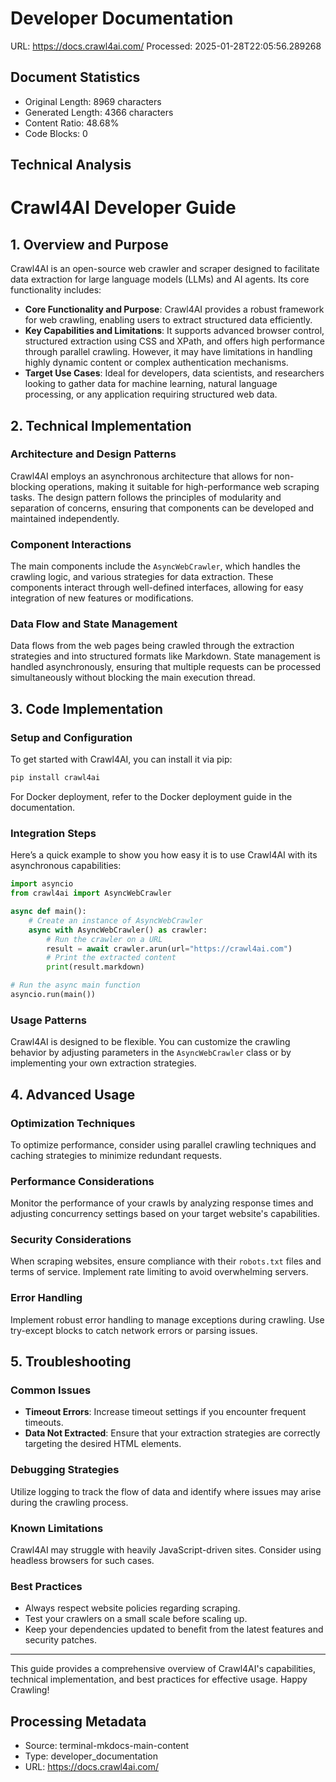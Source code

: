 # Developer Documentation
URL: https://docs.crawl4ai.com/
Processed: 2025-01-28T22:05:56.289268

## Document Statistics
- Original Length: 8969 characters
- Generated Length: 4366 characters
- Content Ratio: 48.68%
- Code Blocks: 0

## Technical Analysis
# Crawl4AI Developer Guide

## 1. Overview and Purpose

Crawl4AI is an open-source web crawler and scraper designed to facilitate data extraction for large language models (LLMs) and AI agents. Its core functionality includes:

- **Core Functionality and Purpose**: Crawl4AI provides a robust framework for web crawling, enabling users to extract structured data efficiently.
- **Key Capabilities and Limitations**: It supports advanced browser control, structured extraction using CSS and XPath, and offers high performance through parallel crawling. However, it may have limitations in handling highly dynamic content or complex authentication mechanisms.
- **Target Use Cases**: Ideal for developers, data scientists, and researchers looking to gather data for machine learning, natural language processing, or any application requiring structured web data.

## 2. Technical Implementation

### Architecture and Design Patterns

Crawl4AI employs an asynchronous architecture that allows for non-blocking operations, making it suitable for high-performance web scraping tasks. The design pattern follows the principles of modularity and separation of concerns, ensuring that components can be developed and maintained independently.

### Component Interactions

The main components include the `AsyncWebCrawler`, which handles the crawling logic, and various strategies for data extraction. These components interact through well-defined interfaces, allowing for easy integration of new features or modifications.

### Data Flow and State Management

Data flows from the web pages being crawled through the extraction strategies and into structured formats like Markdown. State management is handled asynchronously, ensuring that multiple requests can be processed simultaneously without blocking the main execution thread.

## 3. Code Implementation

### Setup and Configuration

To get started with Crawl4AI, you can install it via pip:

```bash
pip install crawl4ai
```

For Docker deployment, refer to the Docker deployment guide in the documentation.

### Integration Steps

Here’s a quick example to show you how easy it is to use Crawl4AI with its asynchronous capabilities:

```python
import asyncio
from crawl4ai import AsyncWebCrawler

async def main():
    # Create an instance of AsyncWebCrawler
    async with AsyncWebCrawler() as crawler:
        # Run the crawler on a URL
        result = await crawler.arun(url="https://crawl4ai.com")
        # Print the extracted content
        print(result.markdown)

# Run the async main function
asyncio.run(main())
```

### Usage Patterns

Crawl4AI is designed to be flexible. You can customize the crawling behavior by adjusting parameters in the `AsyncWebCrawler` class or by implementing your own extraction strategies.

## 4. Advanced Usage

### Optimization Techniques

To optimize performance, consider using parallel crawling techniques and caching strategies to minimize redundant requests.

### Performance Considerations

Monitor the performance of your crawls by analyzing response times and adjusting concurrency settings based on your target website's capabilities.

### Security Considerations

When scraping websites, ensure compliance with their `robots.txt` files and terms of service. Implement rate limiting to avoid overwhelming servers.

### Error Handling

Implement robust error handling to manage exceptions during crawling. Use try-except blocks to catch network errors or parsing issues.

## 5. Troubleshooting

### Common Issues

- **Timeout Errors**: Increase timeout settings if you encounter frequent timeouts.
- **Data Not Extracted**: Ensure that your extraction strategies are correctly targeting the desired HTML elements.

### Debugging Strategies

Utilize logging to track the flow of data and identify where issues may arise during the crawling process.

### Known Limitations

Crawl4AI may struggle with heavily JavaScript-driven sites. Consider using headless browsers for such cases.

### Best Practices

- Always respect website policies regarding scraping.
- Test your crawlers on a small scale before scaling up.
- Keep your dependencies updated to benefit from the latest features and security patches.

---

This guide provides a comprehensive overview of Crawl4AI's capabilities, technical implementation, and best practices for effective usage. Happy Crawling!

## Processing Metadata
- Source: terminal-mkdocs-main-content
- Type: developer_documentation
- URL: https://docs.crawl4ai.com/
